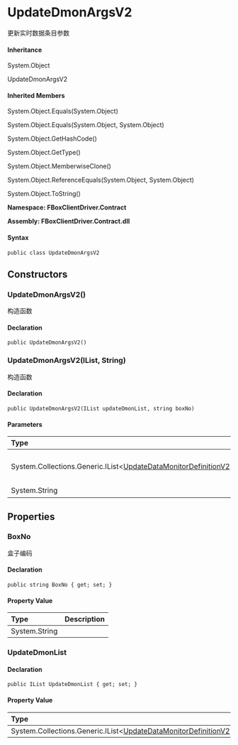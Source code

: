 # UpdateDmonArgsV2

更新实时数据条目参数

#### Inheritance

System.Object

UpdateDmonArgsV2

#### Inherited Members

System.Object.Equals\(System.Object\)

System.Object.Equals\(System.Object, System.Object\)

System.Object.GetHashCode\(\)

System.Object.GetType\(\)

System.Object.MemberwiseClone\(\)

System.Object.ReferenceEquals\(System.Object, System.Object\)

System.Object.ToString\(\)

**Namespace: FBoxClientDriver.Contract**

**Assembly: FBoxClientDriver.Contract.dll**

#### Syntax <a id="FBoxClientDriver_Contract_UpdateDmonArgsV2_syntax"></a>

```text
public class UpdateDmonArgsV2
```

## Constructors <a id="constructors"></a>

### UpdateDmonArgsV2\(\) <a id="FBoxClientDriver_Contract_UpdateDmonArgsV2__ctor"></a>

构造函数

#### Declaration

```text
public UpdateDmonArgsV2()
```

### UpdateDmonArgsV2\(IList, String\) <a id="FBoxClientDriver_Contract_UpdateDmonArgsV2__ctor_System_Collections_Generic_IList_FBoxClientDriver_Contract_UpdateDataMonitorDefinitionV2__System_String_"></a>

构造函数

#### Declaration

```text
public UpdateDmonArgsV2(IList updateDmonList, string boxNo)
```

#### Parameters

| Type | Name | Description |
| :--- | :--- | :--- |
| System.Collections.Generic.IList&lt;[UpdateDataMonitorDefinitionV2](https://docs.flexem.net/fbox/zh-cn/sdk/FBoxClientDriver.Contract.UpdateDataMonitorDefinitionV2.html)&gt; | updateDmonList | 更新的实时数据条目列表 |
| System.String | boxNo | 盒子编码 |

## Properties <a id="properties"></a>

### BoxNo <a id="FBoxClientDriver_Contract_UpdateDmonArgsV2_BoxNo"></a>

盒子编码

#### Declaration

```text
public string BoxNo { get; set; }
```

#### Property Value

| Type | Description |
| :--- | :--- |
| System.String |  |

### UpdateDmonList <a id="FBoxClientDriver_Contract_UpdateDmonArgsV2_UpdateDmonList"></a>

#### Declaration

```text
public IList UpdateDmonList { get; set; }
```

#### Property Value

| Type | Description |
| :--- | :--- |
| System.Collections.Generic.IList&lt;[UpdateDataMonitorDefinitionV2](https://docs.flexem.net/fbox/zh-cn/sdk/FBoxClientDriver.Contract.UpdateDataMonitorDefinitionV2.html)&gt; |  |

